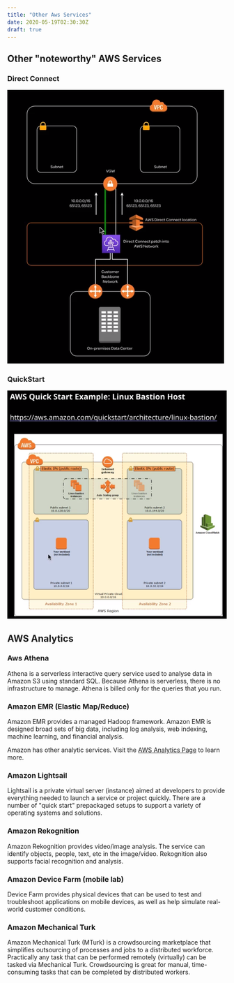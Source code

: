 ```yaml
---
title: "Other Aws Services"
date: 2020-05-19T02:30:30Z
draft: true
---
```


## Other "noteworthy" AWS Services

### Direct Connect

![Direct Connect Example](2020-05-19-12-32-17.png)

### QuickStart

![QuickStart Linux Bastion Host](2020-05-19-12-33-01.png)

## AWS Analytics

### Aws Athena

Athena is a serverless interactive query service used to analyse data in Amazon S3 using standard SQL. Because Athena is serverless, there is no infrastructure to manage. Athena is billed only for the queries that you run.

### Amazon EMR (Elastic Map/Reduce)

Amazon EMR provides a managed Hadoop framework. Amazon EMR is designed broad sets of big data, including log analysis, web indexing, machine learning, and financial analysis.

Amazon has other analytic services. Visit the [AWS Analytics Page](https://docs.aws.amazon.com/whitepapers/latest/aws-overview/analytics.html) to learn more.

### Amazon Lightsail

Lightsail is a private virtual server (instance) aimed at developers to provide everything needed to launch a service or project quickly. There are a number of "quick start" prepackaged setups to support a variety of operating systems and solutions.

### Amazon Rekognition

Amazon Rekognition provides video/image analysis. The service can identify objects, people, text, etc in the image/video. Rekognition also supports facial recognition and analysis.

### Amazon Device Farm (mobile lab)

Device Farm provides physical devices that can be used to test and troubleshoot applications on mobile devices, as well as help simulate real-world customer conditions.

### Amazon Mechanical Turk

Amazon Mechanical Turk (MTurk) is a crowdsourcing marketplace that simplifies outsourcing of processes and jobs to a distributed workforce. Practically any task that can be performed remotely (virtually) can be tasked via Mechanical Turk. Crowdsourcing is great for manual, time-consuming tasks that can be completed by distributed workers.

